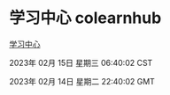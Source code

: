 # 学习中心 colearnhub
[学习中心](http://:56308/colearnhub/)

2023年 02月 15日 星期三 06:40:02 CST

2023年 02月 14日 星期二 22:40:02 GMT
